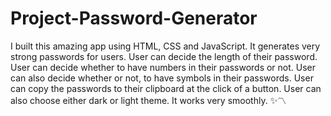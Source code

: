 # Project-Password-Generator 

I built this amazing app using HTML, CSS and JavaScript.
It generates very strong passwords for users.
User can decide the length of their password.
User can decide whether to have numbers in their passwords or not.
User can also decide whether or not, to have symbols in their passwords.
User can copy the passwords to their clipboard at the click of a button.
User can also choose either dark or light theme.
It works very smoothly. ✨〽️
